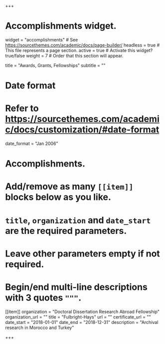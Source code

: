 +++
# Accomplishments widget.
widget = "accomplishments"  # See https://sourcethemes.com/academic/docs/page-builder/
headless = true  # This file represents a page section.
active = true  # Activate this widget? true/false
weight = 7  # Order that this section will appear.

title = "Awards, Grants, Fellowships"
subtitle = ""

# Date format
#   Refer to https://sourcethemes.com/academic/docs/customization/#date-format
date_format = "Jan 2006"

# Accomplishments.
#   Add/remove as many `[[item]]` blocks below as you like.
#   `title`, `organization` and `date_start` are the required parameters.
#   Leave other parameters empty if not required.
#   Begin/end multi-line descriptions with 3 quotes `"""`.

[[item]]
  organization = "Doctoral Dissertation Research Abroad Fellowship"
  organization_url = ""
  title = "Fulbright-Hays"
  url = ""
  certificate_url = ""
  date_start = "2018-01-01"
  date_end = "2018-12-31"
  description = "Archival research in Morocco and Turkey"
  

+++

